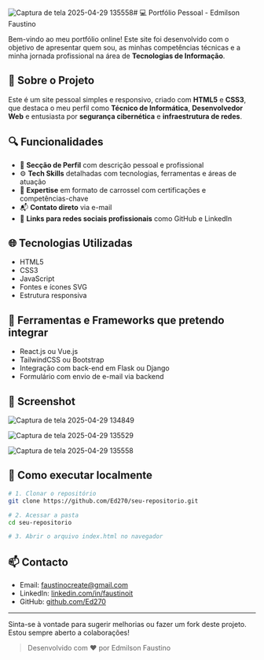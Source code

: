![Captura de tela 2025-04-29 135558](https://github.com/user-attachments/assets/ce175014-dfe6-4ffb-b15d-f1c1aca42ff3)# 💻 Portfólio Pessoal - Edmilson Faustino

Bem-vindo ao meu portfólio online! Este site foi desenvolvido com o objetivo de apresentar quem sou, as minhas competências técnicas e a minha jornada profissional na área de **Tecnologias de Informação**.

## 🧠 Sobre o Projeto

Este é um site pessoal simples e responsivo, criado com **HTML5** e **CSS3**, que destaca o meu perfil como **Técnico de Informática**, **Desenvolvedor Web** e entusiasta por **segurança cibernética** e **infraestrutura de redes**.

## 🔍 Funcionalidades

- 📄 **Secção de Perfil** com descrição pessoal e profissional
- ⚙️ **Tech Skills** detalhadas com tecnologias, ferramentas e áreas de atuação
- 🧠 **Expertise** em formato de carrossel com certificações e competências-chave
- 📬 **Contato direto** via e-mail
- 🔗 **Links para redes sociais profissionais** como GitHub e LinkedIn

## 🌐 Tecnologias Utilizadas

- HTML5
- CSS3
- JavaScript
- Fontes e ícones SVG
- Estrutura responsiva

## 🧰 Ferramentas e Frameworks que pretendo integrar

- React.js ou Vue.js
- TailwindCSS ou Bootstrap
- Integração com back-end em Flask ou Django
- Formulário com envio de e-mail via backend

## 📸 Screenshot

![Captura de tela 2025-04-29 134849](https://github.com/user-attachments/assets/40ac155e-bb70-48ee-b7bd-74490e40d86a)

![Captura de tela 2025-04-29 135529](https://github.com/user-attachments/assets/873c8c3b-9aa6-4a83-b29a-18967dfbecca)

![Captura de tela 2025-04-29 135558](https://github.com/user-attachments/assets/b4da816d-5d4e-4291-ae37-4f16c5e59e19)


## 🚀 Como executar localmente

```bash
# 1. Clonar o repositório
git clone https://github.com/Ed270/seu-repositorio.git

# 2. Acessar a pasta
cd seu-repositorio

# 3. Abrir o arquivo index.html no navegador
```

## 📫 Contacto

- Email: [faustinocreate@gmail.com](mailto:faustinocreate@gmail.com)
- LinkedIn: [linkedin.com/in/faustinoit](https://www.linkedin.com/in/faustinoit/)
- GitHub: [github.com/Ed270](https://github.com/Ed270)

---

Sinta-se à vontade para sugerir melhorias ou fazer um fork deste projeto. Estou sempre aberto a colaborações!

> Desenvolvido com ❤️ por Edmilson Faustino

